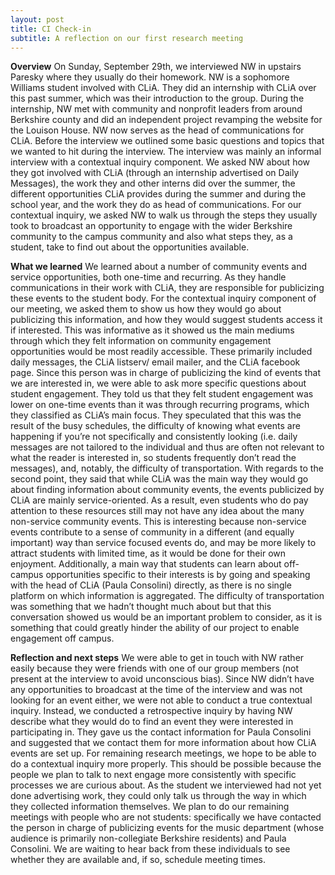 ```yaml
---
layout: post
title: CI Check-in
subtitle: A reflection on our first research meeting
---
```


**Overview**
On Sunday, September 29th, we interviewed NW in upstairs Paresky where they usually do their homework. NW is a sophomore Williams student involved with CLiA. They did an internship with CLiA over this past summer, which was their introduction to the group. During the internship, NW met with community and nonprofit leaders from around Berkshire county and did an independent project revamping the website for the Louison House. NW now serves as the head of communications for CLiA.
Before the interview we outlined some basic questions and topics that we wanted to hit during the interview. The interview was mainly an informal interview with a contextual inquiry component. We asked NW about how they got involved with CLiA (through an internship advertised on Daily Messages), the work they and other interns did over the summer, the different opportunities CLiA provides during the summer and during the school year, and the work they do as head of communications. For our contextual inquiry, we asked NW to walk us through the steps they usually took to broadcast an opportunity to engage with the wider Berkshire community to the campus community and also what steps they, as a student, take to find out about the opportunities available.


**What we learned**
We learned about a number of community events and service opportunities, both one-time and recurring. As they handle communications in their work with CLiA, they are responsible for publicizing these events to the student body. For the contextual inquiry component of our meeting, we asked them to show us how they would go about publicizing this information, and how they would suggest students access it if interested. This was informative as it showed us the main mediums through which they felt information on community engagement opportunities would be most readily accessible. These primarily included daily messages, the CLiA listserv/ email mailer, and the CLiA facebook page. Since this person was in charge of publicizing the kind of events that we are interested in, we were able to ask more specific questions about student engagement. They told us that they felt student engagement was lower on one-time events than it was through recurring programs, which they classified as CLiA’s main focus. They speculated that this was the result of the busy schedules, the difficulty of knowing what events are happening if you’re not specifically and consistently looking (i.e. daily messages are not tailored to the individual and thus are often not relevant to what the reader is interested in, so students frequently don’t read the messages), and, notably, the difficulty of transportation. With regards to the second point, they said that while CLiA was the main way they would go about finding information about community events, the events publicized by CLiA are mainly service-oriented. As a result, even students who do pay attention to these resources still may not have any idea about the many non-service community events. This is interesting because non-service events contribute to a sense of community in a different (and equally important) way than service focused events do, and may be more likely to attract students with limited time, as it would be done for their own enjoyment. Additionally, a main way that students can learn about off-campus opportunities specific to their interests is by going and speaking with the head of CLiA (Paula Consolini) directly, as there is no single platform on which information is aggregated. The difficulty of transportation was something that we hadn’t thought much about but that this conversation showed us would be an important problem to consider, as it is something that could greatly hinder the ability of our project to enable engagement off campus.


**Reflection and next steps**
We were able to get in touch with NW rather easily because they were friends with one of our group members (not present at the interview to avoid unconscious bias). Since NW didn’t have any opportunities to broadcast at the time of the interview and was not looking for an event either, we were not able to conduct a true contextual inquiry. Instead, we conducted a retrospective inquiry by having NW describe what they would do to find an event they were interested in participating in. They gave us the contact information for Paula Consolini and suggested that we contact them for more information about how CLiA events are set up.
For remaining research meetings, we hope to be able to do a contextual inquiry more properly. This should be possible because the people we plan to talk to next engage more consistently with specific processes we are curious about. As the student we interviewed had not yet done advertising work, they could only talk us through the way in which they collected information themselves. We plan to do our remaining meetings with people who are not students: specifically we have contacted the person in charge of publicizing events for the music department (whose audience is primarily non-collegiate Berkshire residents) and Paula Consolini. We are waiting to hear back from these individuals to see whether they are available and, if so, schedule meeting times.

